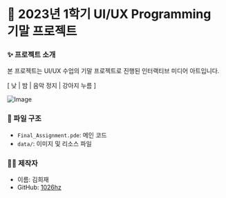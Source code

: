 # 🏫 2023년 1학기 UI/UX Programming 기말 프로젝트

### ✨ 프로젝트 소개
본 프로젝트는 UI/UX 수업의 기말 프로젝트로 진행된 인터랙티브 미디어 아트입니다.

[ 낮 | 밤 | 음악 정지 | 강아지 누름 ]


![Image](https://github.com/user-attachments/assets/0ef419cd-5cf0-4502-863e-3c5d067d0f5b)


### 📁 파일 구조
- `Final_Assignment.pde`: 메인 코드
- `data/`: 이미지 및 리소스 파일

### 🙋‍♀️ 제작자
- 이름: 김희재
- GitHub: [1026hz](https://github.com/1026hz)